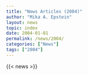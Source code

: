 ```yaml
---
title: "News Articles (2004)"
author: "Mika A. Epstein"
layout: news
topic: index
date: 2004-01-01
permalink: /news/2004/
categories: ["News"]
tags: ["2004"]
---
```


{{< news >}}
